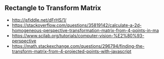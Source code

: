 
## Rectangle to Transform Matrix

- http://jsfiddle.net/dFrHS/1/
- https://stackoverflow.com/questions/35819142/calculate-a-2d-homogeneous-perspective-transformation-matrix-from-4-points-in-ma
- https://www.scilab.org/tutorials/computer-vision-%E2%80%93-perspective
- https://math.stackexchange.com/questions/296794/finding-the-transform-matrix-from-4-projected-points-with-javascript
